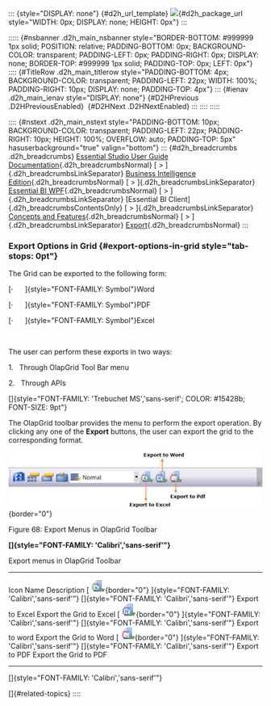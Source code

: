 ::: {style="DISPLAY: none"}
[](ms-xhelp:///?Id=d2h_url_template){#d2h_url_template} ![](!package_url!){#d2h_package_url style="WIDTH: 0px; DISPLAY: none; HEIGHT: 0px"}
:::

::::: {#nsbanner .d2h_main_nsbanner style="BORDER-BOTTOM: #999999 1px solid; POSITION: relative; PADDING-BOTTOM: 0px; BACKGROUND-COLOR: transparent; PADDING-LEFT: 0px; PADDING-RIGHT: 0px; DISPLAY: none; BORDER-TOP: #999999 1px solid; PADDING-TOP: 0px; LEFT: 0px"}
:::: {#TitleRow .d2h_main_titlerow style="PADDING-BOTTOM: 4px; BACKGROUND-COLOR: transparent; PADDING-LEFT: 22px; WIDTH: 100%; PADDING-RIGHT: 10px; DISPLAY: none; PADDING-TOP: 4px"}
::: {#ienav .d2h_main_ienav style="DISPLAY: none"}
[](ms-xhelp:///?Id=65369100-9da7-46fe-b43b-4118740734c9){#D2HPrevious .D2HPreviousEnabled}  [](ms-xhelp:///?Id=5763a46e-2d9e-429c-9586-5cc9cf7ed19b){#D2HNext .D2HNextEnabled}
:::
::::
:::::

:::: {#nstext .d2h_main_nstext style="PADDING-BOTTOM: 10px; BACKGROUND-COLOR: transparent; PADDING-LEFT: 22px; PADDING-RIGHT: 10px; HEIGHT: 100%; OVERFLOW: auto; PADDING-TOP: 5px" hasuserbackground="true" valign="bottom"}
::: {#d2h_breadcrumbs .d2h_breadcrumbs}
[Essential Studio User Guide Documentation](ms-xhelp:///?Id=12457748-09e3-4d74-a240-8e049cedf030){.d2h_breadcrumbsNormal} [ \> ]{.d2h_breadcrumbsLinkSeparator} [Business Intelligence Edition](ms-xhelp:///?Id=fdf33dd8-62b2-47b9-ad7b-fc50e590bca5){.d2h_breadcrumbsNormal} [ \> ]{.d2h_breadcrumbsLinkSeparator} [Essential BI WPF](ms-xhelp:///?Id=41e3d586-d922-4a01-8272-679fe4ae7343){.d2h_breadcrumbsNormal} [ \> ]{.d2h_breadcrumbsLinkSeparator} [Essential BI Client]{.d2h_breadcrumbsContentsOnly} [ \> ]{.d2h_breadcrumbsLinkSeparator} [Concepts and Features](ms-xhelp:///?Id=ac4d4da8-25e2-4317-98b8-e507a1eb5062){.d2h_breadcrumbsNormal} [ \> ]{.d2h_breadcrumbsLinkSeparator} [Export](ms-xhelp:///?Id=fe1de81a-2f62-4754-a63d-fca632a1408f){.d2h_breadcrumbsNormal}
:::

### Export Options in Grid {#export-options-in-grid style="tab-stops: 0pt"}

The Grid can be exported to the following form:

[·      ]{style="FONT-FAMILY: Symbol"}Word

[·      ]{style="FONT-FAMILY: Symbol"}PDF

[·      ]{style="FONT-FAMILY: Symbol"}Excel

 

The user can perform these exports in two ways:

1.   Through OlapGrid Tool Bar menu

2.   Through APIs

[]{style="FONT-FAMILY: 'Trebuchet MS','sans-serif'; COLOR: #15428b; FONT-SIZE: 9pt"} 

The OlapGrid toolbar provides the menu to perform the export operation. By clicking any one of the **Export** buttons, the user can export the grid to the corresponding format.

![](ImagesExt/image40_108.jpg){border="0"}

Figure 68: Export Menus in OlapGrid Toolbar

**[]{style="FONT-FAMILY: 'Calibri','sans-serif'"}**  

Export menus in OlapGrid Toolbar

  --------------------------------------------------------------------------------------------------------------------------------------------- ----------------- --------------------------
  Icon                                                                                                                                          Name              Description
  [ ![](ImagesExt/image40_102.jpg){border="0"} ]{style="FONT-FAMILY: 'Calibri','sans-serif'"} []{style="FONT-FAMILY: 'Calibri','sans-serif'"}   Export to Excel   Export the Grid to Excel
  [ ![](ImagesExt/image40_103.jpg){border="0"} ]{style="FONT-FAMILY: 'Calibri','sans-serif'"} []{style="FONT-FAMILY: 'Calibri','sans-serif'"}   Export to word    Export the Grid to Word
  [ ![](ImagesExt/image40_104.jpg){border="0"} ]{style="FONT-FAMILY: 'Calibri','sans-serif'"} []{style="FONT-FAMILY: 'Calibri','sans-serif'"}   Export to PDF     Export the Grid to PDF
  --------------------------------------------------------------------------------------------------------------------------------------------- ----------------- --------------------------

[]{style="FONT-FAMILY: 'Calibri','sans-serif'"} 

[]{#related-topics}
::::
